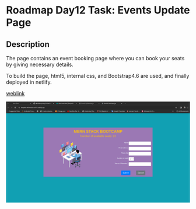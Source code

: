 # Roadmap Day12 Task: Events Update Page

## Description

The page contains an event booking page where you can book your seats by giving necessary details.

To build the page, html5, internal css, and Bootstrap4.6 are used, and finally
deployed in netlify.

[weblink](https://bespoke-arithmetic-ce1f11.netlify.app/)

![Webpage](event_update_page.png)
